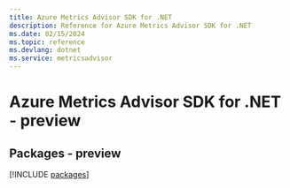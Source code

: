```yaml
---
title: Azure Metrics Advisor SDK for .NET
description: Reference for Azure Metrics Advisor SDK for .NET
ms.date: 02/15/2024
ms.topic: reference
ms.devlang: dotnet
ms.service: metricsadvisor
---
```

# Azure Metrics Advisor SDK for .NET - preview
## Packages - preview
[!INCLUDE [packages](metrics-advisor-index.md)]